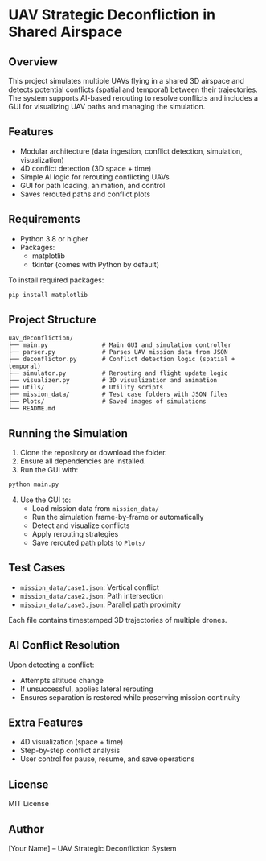 # UAV Strategic Deconfliction in Shared Airspace

## Overview

This project simulates multiple UAVs flying in a shared 3D airspace and detects potential conflicts (spatial and temporal) between their trajectories. The system supports AI-based rerouting to resolve conflicts and includes a GUI for visualizing UAV paths and managing the simulation.

## Features

- Modular architecture (data ingestion, conflict detection, simulation, visualization)
- 4D conflict detection (3D space + time)
- Simple AI logic for rerouting conflicting UAVs
- GUI for path loading, animation, and control
- Saves rerouted paths and conflict plots

## Requirements

- Python 3.8 or higher
- Packages:
  - matplotlib
  - tkinter (comes with Python by default)

To install required packages:

```bash
pip install matplotlib
```

## Project Structure

```
uav_deconfliction/
├── main.py               # Main GUI and simulation controller
├── parser.py             # Parses UAV mission data from JSON
├── deconflictor.py       # Conflict detection logic (spatial + temporal)
├── simulator.py          # Rerouting and flight update logic
├── visualizer.py         # 3D visualization and animation
├── utils/                # Utility scripts
├── mission_data/         # Test case folders with JSON files
├── Plots/                # Saved images of simulations
└── README.md
```

## Running the Simulation

1. Clone the repository or download the folder.
2. Ensure all dependencies are installed.
3. Run the GUI with:

```bash
python main.py
```

4. Use the GUI to:
   - Load mission data from `mission_data/`
   - Run the simulation frame-by-frame or automatically
   - Detect and visualize conflicts
   - Apply rerouting strategies
   - Save rerouted path plots to `Plots/`

## Test Cases

- `mission_data/case1.json`: Vertical conflict
- `mission_data/case2.json`: Path intersection
- `mission_data/case3.json`: Parallel path proximity

Each file contains timestamped 3D trajectories of multiple drones.

## AI Conflict Resolution

Upon detecting a conflict:
- Attempts altitude change
- If unsuccessful, applies lateral rerouting
- Ensures separation is restored while preserving mission continuity

## Extra Features

- 4D visualization (space + time)
- Step-by-step conflict analysis
- User control for pause, resume, and save operations

## License

MIT License

## Author

[Your Name] – UAV Strategic Deconfliction System
